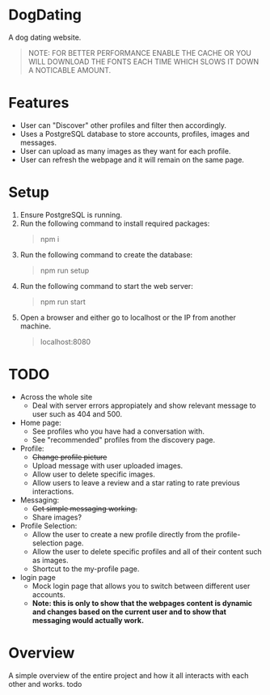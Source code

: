 # DogDating

A dog dating website.

> NOTE: FOR BETTER PERFORMANCE ENABLE THE CACHE OR YOU WILL DOWNLOAD THE FONTS EACH TIME WHICH SLOWS IT DOWN A NOTICABLE AMOUNT.

# Features

- User can "Discover" other profiles and filter then accordingly.
- Uses a PostgreSQL database to store accounts, profiles, images and messages.
- User can upload as many images as they want for each profile.
- User can refresh the webpage and it will remain on the same page.

# Setup

1. Ensure PostgreSQL is running.
2. Run the following command to install required packages:
   > npm i
3. Run the following command to create the database:
   > npm run setup
4. Run the following command to start the web server:
   > npm run start
5. Open a browser and either go to localhost or the IP from another machine.
   > localhost:8080

# TODO

- Across the whole site
  - Deal with server errors appropiately and show relevant message to user such as 404 and 500.
- Home page:
  - See profiles who you have had a conversation with.
  - See "recommended" profiles from the discovery page.
- Profile:
  - ~~Change profile picture~~
  - Upload message with user uploaded images.
  - Allow user to delete specific images.
  - Allow users to leave a review and a star rating to rate previous interactions.
- Messaging:
  - ~~Get simple messaging working.~~
  - Share images?
- Profile Selection:
  - Allow the user to create a new profile directly from the profile-selection page.
  - Allow the user to delete specific profiles and all of their content such as images.
  - Shortcut to the my-profile page.
- login page
  - Mock login page that allows you to switch between different user accounts.
  - **Note: this is only to show that the webpages content is dynamic and changes based on the current user and to show that messaging would actually work.**

# Overview

A simple overview of the entire project and how it all interacts with each other and works.
todo
